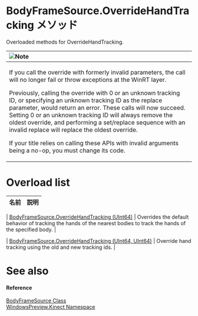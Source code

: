 BodyFrameSource.OverrideHandTracking メソッド  
===========================================  

Overloaded methods for OverrideHandTracking.  
<table>
<colgroup>
<col width="100%" />
</colgroup>
<thead>
<tr class="header">
<th align="left"><img src="../../../../../../resources/note.gif" />Note</th>
</tr>
</thead>
<tbody>
<tr class="odd">
<td align="left"><p>If you call the override with formerly invalid parameters, the call will no longer fail or throw exceptions at the WinRT layer.</p>
<p>Previously, calling the override with 0 or an unknown tracking ID, or specifying an unknown tracking ID as the replace parameter, would return an error. These calls will now succeed. Setting 0 or an unknown tracking ID will always remove the oldest override, and performing a set/replace sequence with an invalid replace will replace the oldest override.</p>
<p>If your title relies on calling these APIs with invalid arguments being a no-op, you must change its code.</p></td>
</tr>
</tbody>
</table>

<span id="overloadsSection"></span>

Overload list  
=============  

| 名前                                                                                                  | 説明                                                                                                          |
|-------------------------------------------------------------------------------------------------------|----------------------------------------------------------------------------------------------------------------------|

| [BodyFrameSource.OverrideHandTracking (UInt64)](OverrideHandTracking/OverrideHandTracking.md)         | Overrides the default behavior of tracking the hands of the nearest bodies to track the hands of the specified body. |

| [BodyFrameSource.OverrideHandTracking (UInt64, UInt64)](OverrideHandTracking/OverrideHandTracking.md) | Override hand tracking using the old and new tracking ids.                                                           |

<span id="ID4ES"></span>

See also  
========  

<span id="ID4EU"></span>
#### Reference  

[BodyFrameSource Class](../../BodyFrameSource_Class.md)  
 [WindowsPreview.Kinect Namespace](../../../Kinect.md)  



<!--Please do not edit the data in the comment block below.-->
<!--
TOCTitle : OverrideHandTracking Method
RLTitle : BodyFrameSource.OverrideHandTracking Method
KeywordK : OverrideHandTracking method
KeywordK : BodyFrameSource.OverrideHandTracking method
KeywordF : WindowsPreview.Kinect.BodyFrameSource.OverrideHandTracking
KeywordF : BodyFrameSource.OverrideHandTracking
KeywordF : OverrideHandTracking
KeywordF : WindowsPreview.Kinect.BodyFrameSource.OverrideHandTracking
KeywordA : Overload:WindowsPreview.Kinect.BodyFrameSource.OverrideHandTracking
AssetID : Overload:WindowsPreview.Kinect.BodyFrameSource.OverrideHandTracking
Locale : en-us
CommunityContent : 1
APIType : Managed
APILocation : windowspreview.kinect.winmd
APIName : WindowsPreview.Kinect.BodyFrameSource.OverrideHandTracking
TargetOS : Windows
TopicType : kbSyntax
DocSet : K4Wv2
ProjType : K4Wv2Proj
Technology : Kinect for Windows
Product : Kinect for Windows SDK v2
productversion : 20
-->
